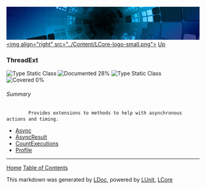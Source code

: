 ![](../Content/LCore-banner-small.png "")
[&lt;img align=&quot;right&quot; src=&quot;../Content/LCore-logo-small.png&quot;&gt;](../../README.md)
[Up](../L.md)

### ThreadExt
![Type Static Class](http://b.repl.ca/v1/Type-Static%20Class-lightgrey.png "") ![Documented 28%](http://b.repl.ca/v1/Documented-28%25-red.png "")
![Type Static Class](http://b.repl.ca/v1/Type-Static%20Class-lightgrey.png "") ![Covered 0%](http://b.repl.ca/v1/Covered-0%25-red.png "")

###### Summary

            Provides extensions to methods to help with asynchronous actions and timing.
            
 - [Async](ThreadExt_Async.md)
 - [AsyncResult](ThreadExt_AsyncResult.md)
 - [CountExecutions](ThreadExt_CountExecutions.md)
 - [Profile](ThreadExt_Profile.md)



---

[Home](../../README.md) [Table of Contents](../../TableOfContents.md)

This markdown was generated by [LDoc](https://github.com/CodeSingularity/LDoc), powered by [LUnit](https://github.com/CodeSingularity/LUnit), [LCore](https://github.com/CodeSingularity/LCore)
